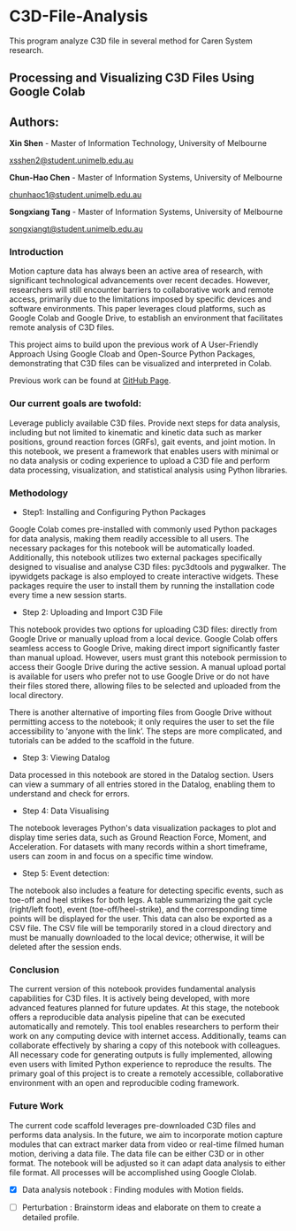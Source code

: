 # C3D-File-Analysis
This program analyze C3D file in several method for Caren System research.



## Processing and Visualizing C3D Files Using Google Colab


## Authors:

**Xin Shen** - Master of Information Technology, University of Melbourne

xsshen2@student.unimelb.edu.au 

**Chun-Hao Chen** - Master of Information Systems, University of Melbourne

chunhaoc1@student.unimelb.edu.au 

**Songxiang Tang** - Master of Information Systems, University of Melbourne

songxiangt@student.unimelb.edu.au 

### Introduction

Motion capture data has always been an active area of research, with significant technological advancements over recent decades. However, researchers will still encounter barriers to collaborative work and remote access, primarily due to the limitations imposed by specific devices and software environments. This paper leverages cloud platforms, such as Google Colab and Google Drive, to establish an environment that facilitates remote analysis of C3D files.

This project aims to build upon the previous work of A User-Friendly Approach Using Google Cloab and Open-Source Python Packages, demonstrating that C3D files can be visualized and interpreted in Colab.

Previous work can be found at  [GitHub Page](https://github.com/etoshey/colabC3D).

### Our current goals are twofold:

Leverage publicly available C3D files.
Provide next steps for data analysis, including but not limited to kinematic and kinetic data such as marker positions, ground reaction forces (GRFs), gait events, and joint motion.
In this notebook, we present a framework that enables users with minimal or no data analysis or coding experience to upload a C3D file and perform data processing, visualization, and statistical analysis using Python libraries.

### Methodology

- Step1: Installing and Configuring Python Packages

Google Colab comes pre-installed with commonly used Python packages for data analysis, making them readily accessible to all users. The necessary packages for this notebook will be automatically loaded. Additionally, this notebook utilizes two external packages specifically designed to visualise and analyse C3D files: pyc3dtools and pygwalker. The ipywidgets package is also employed to create interactive widgets. These packages require the user to install them by running the installation code every time a new session starts.


- Step 2: Uploading and Import C3D File

This notebook provides two options for uploading C3D files: directly from Google Drive or manually upload from a local device. Google Colab offers seamless access to Google Drive, making direct import significantly faster than manual upload. However, users must grant this notebook permission to access their Google Drive during the active session. A manual upload portal is available for users who prefer not to use Google Drive or do not have their files stored there, allowing files to be selected and uploaded from the local directory.

There is another alternative of importing files from Google Drive without permitting access to the notebook; it only requires the user to set the file accessibility to ‘anyone with the link’. The steps are more complicated, and tutorials can be added to the scaffold in the future.


- Step 3: Viewing Datalog

Data processed in this notebook are stored in the Datalog section. Users can view a summary of all entries stored in the Datalog, enabling them to understand and check for errors.


- Step 4: Data Visualising

The notebook leverages Python's data visualization packages to plot and display time series data, such as Ground Reaction Force, Moment, and Acceleration. For datasets with many records within a short timeframe, users can zoom in and focus on a specific time window.


- Step 5: Event detection:

The notebook also includes a feature for detecting specific events, such as toe-off and heel strikes for both legs. A table summarizing the gait cycle (right/left foot), event (toe-off/heel-strike), and the corresponding time points will be displayed for the user. This data can also be exported as a CSV file. The CSV file will be temporarily stored in a cloud directory and must be manually downloaded to the local device; otherwise, it will be deleted after the session ends.

### Conclusion
The current version of this notebook provides fundamental analysis capabilities for C3D files. It is actively being developed, with more advanced features planned for future updates. At this stage, the notebook offers a reproducible data analysis pipeline that can be executed automatically and remotely. This tool enables researchers to perform their work on any computing device with internet access. Additionally, teams can collaborate effectively by sharing a copy of this notebook with colleagues. All necessary code for generating outputs is fully implemented, allowing even users with limited Python experience to reproduce the results. The primary goal of this project is to create a remotely accessible, collaborative environment with an open and reproducible coding framework.

### Future Work
The current code scaffold leverages pre-downloaded C3D files and performs data analysis. In the future, we aim to incorporate motion capture modules that can extract marker data from video or real-time filmed human motion, deriving a data file. The data file can be either C3D or in other format. The notebook will be adjusted so it can adapt data analysis to either file format. All processes will be accomplished using Google Clolab.


- [x] Data analysis notebook : Finding modules with Motion fields.
- [ ] Perturbation : Brainstorm ideas and elaborate on them to create a detailed profile.
      
